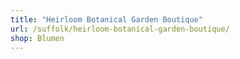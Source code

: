 ```yaml
---
title: "Heirloom Botanical Garden Boutique"
url: /suffolk/heirloom-botanical-garden-boutique/
shop: Blumen
---
```


